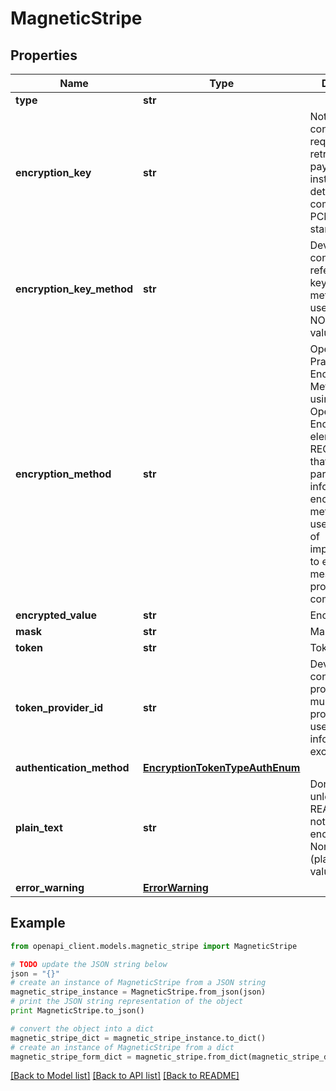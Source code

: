 # MagneticStripe


## Properties
Name | Type | Description | Notes
------------ | ------------- | ------------- | -------------
**type** | **str** |  | [optional] 
**encryption_key** | **str** | Note: This contains a key required to retrieve the full payment instrument details compliant with PCI DSS standards. | [optional] 
**encryption_key_method** | **str** | Developer: This contains a reference to the key generation method being used - this is NOT the key value. | [optional] 
**encryption_method** | **str** | OpenTravel Best Practice: Encryption Method: When using the OpenTravel Encryption element, it is RECOMMENDED that all trading partners be informed of all encryption methods being used in advance of implementation to ensure message processing compatibility. | [optional] 
**encrypted_value** | **str** | Encrypted value | [optional] 
**mask** | **str** | Masked Value | [optional] 
**token** | **str** | Token value | [optional] 
**token_provider_id** | **str** | Developer: This contains a provider ID if multiple providers are used for secure information exchange. | [optional] 
**authentication_method** | [**EncryptionTokenTypeAuthEnum**](EncryptionTokenTypeAuthEnum.md) |  | [optional] 
**plain_text** | **str** | Don&#39;t use this unless it is REALLY ok to not use encryption. Non-secure (plain text) value. | [optional] 
**error_warning** | [**ErrorWarning**](ErrorWarning.md) |  | [optional] 

## Example

```python
from openapi_client.models.magnetic_stripe import MagneticStripe

# TODO update the JSON string below
json = "{}"
# create an instance of MagneticStripe from a JSON string
magnetic_stripe_instance = MagneticStripe.from_json(json)
# print the JSON string representation of the object
print MagneticStripe.to_json()

# convert the object into a dict
magnetic_stripe_dict = magnetic_stripe_instance.to_dict()
# create an instance of MagneticStripe from a dict
magnetic_stripe_form_dict = magnetic_stripe.from_dict(magnetic_stripe_dict)
```
[[Back to Model list]](../README.md#documentation-for-models) [[Back to API list]](../README.md#documentation-for-api-endpoints) [[Back to README]](../README.md)


